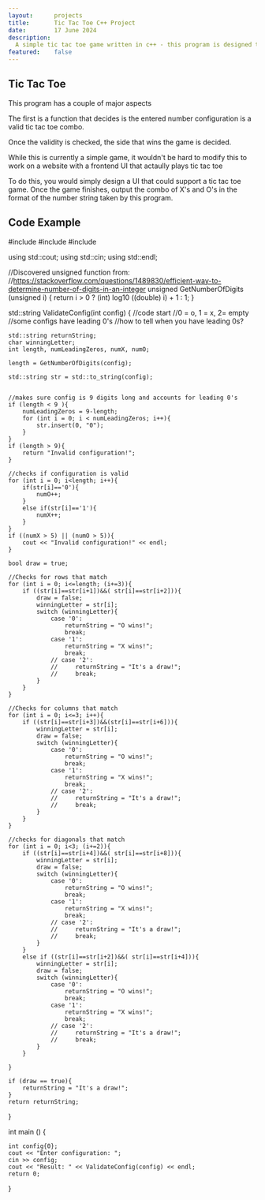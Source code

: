 ```yaml
---
layout:      projects
title:       Tic Tac Toe C++ Project
date:        17 June 2024 
description: 
  A simple tic tac toe game written in c++ - this program is designed to take an input of numbers and output which person side wins the game
featured:    false
---
```


## Tic Tac Toe 

This program has a couple of major aspects  

The first is a function that decides is the entered number configuration is a valid tic tac toe combo.  

Once the validity is checked, the side that wins the game is decided.  

While this is currently a simple game, it wouldn't be hard to modify this to work on a website with a frontend UI that actaully plays tic tac toe

To do this, you would simply design a UI that could support a tic tac toe game. Once the game finishes, output the combo of X's and O's in the format of the number string taken by this program. 

## Code Example 

#include <iostream>
#include <random>
#include <cmath>

using std::cout;
using std::cin;
using std::endl; 

//Discovered unsigned function from:
//https://stackoverflow.com/questions/1489830/efficient-way-to-determine-number-of-digits-in-an-integer
unsigned GetNumberOfDigits (unsigned i)
{
    return i > 0 ? (int) log10 ((double) i) + 1 : 1;
}

std::string ValidateConfig(int config) {
    //code start
    //0 = o, 1 = x, 2= empty
    //some configs have leading 0's
    //how to tell when you have leading 0s?

    std::string returnString;
    char winningLetter;
    int length, numLeadingZeros, numX, numO;

    length = GetNumberOfDigits(config);

    std::string str = std::to_string(config);


    //makes sure config is 9 digits long and accounts for leading 0's
    if (length < 9 ){
        numLeadingZeros = 9-length;
        for (int i = 0; i < numLeadingZeros; i++){
            str.insert(0, "0");
        }
    }
    if (length > 9){
        return "Invalid configuration!";
    }

    //checks if configuration is valid
    for (int i = 0; i<length; i++){
        if(str[i]=='0'){
            numO++;
        }
        else if(str[i]=='1'){
            numX++;
        }
    }
    if ((numX > 5) || (numO > 5)){
        cout << "Invalid configuration!" << endl;
    }

    bool draw = true;

    //Checks for rows that match 
    for (int i = 0; i<=length; (i+=3)){
        if ((str[i]==str[i+1])&&( str[i]==str[i+2])){
            draw = false;
            winningLetter = str[i];
            switch (winningLetter){
                case '0':
                    returnString = "O wins!";
                    break;
                case '1':
                    returnString = "X wins!";
                    break;
                // case '2':
                //     returnString = "It's a draw!";
                //     break;
            }
        }
    }

    //Checks for columns that match
    for (int i = 0; i<=3; i++){
        if ((str[i]==str[i+3])&&(str[i]==str[i+6])){
            winningLetter = str[i];
            draw = false;
            switch (winningLetter){
                case '0':
                    returnString = "O wins!";
                    break;
                case '1':
                    returnString = "X wins!";
                    break;
                // case '2':
                //     returnString = "It's a draw!";
                //     break;
            }
        }
    }

    //checks for diagonals that match
    for (int i = 0; i<3; (i+=2)){
        if ((str[i]==str[i+4])&&( str[i]==str[i+8])){
            winningLetter = str[i];
            draw = false;
            switch (winningLetter){
                case '0':
                    returnString = "O wins!";
                    break;
                case '1':
                    returnString = "X wins!";
                    break;
                // case '2':
                //     returnString = "It's a draw!";
                //     break;
            }
        }
        else if ((str[i]==str[i+2])&&( str[i]==str[i+4])){
            winningLetter = str[i];
            draw = false;
            switch (winningLetter){
                case '0':
                    returnString = "O wins!";
                    break;
                case '1':
                    returnString = "X wins!";
                    break;
                // case '2':
                //     returnString = "It's a draw!";
                //     break;
            }
        }
        
    }

    if (draw == true){
        returnString = "It's a draw!";
    }
    return returnString;
}

int main () {

    int config{0};
    cout << "Enter configuration: ";
    cin >> config;
    cout << "Result: " << ValidateConfig(config) << endl;
    return 0;
}
